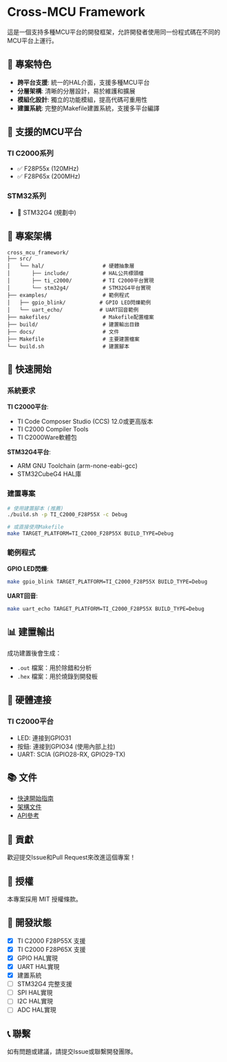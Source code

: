 # Cross-MCU Framework

這是一個支持多種MCU平台的開發框架，允許開發者使用同一份程式碼在不同的MCU平台上運行。

## 🎯 專案特色

- **跨平台支援**: 統一的HAL介面，支援多種MCU平台
- **分層架構**: 清晰的分層設計，易於維護和擴展
- **模組化設計**: 獨立的功能模組，提高代碼可重用性
- **建置系統**: 完整的Makefile建置系統，支援多平台編譯

## 🔧 支援的MCU平台

### TI C2000系列
- ✅ F28P55x (120MHz)
- ✅ F28P65x (200MHz)

### STM32系列
- 🔄 STM32G4 (規劃中)

## 📁 專案架構

```
cross_mcu_framework/
├── src/
│   └── hal/                   # 硬體抽象層
│       ├── include/           # HAL公共標頭檔
│       ├── ti_c2000/          # TI C2000平台實現
│       └── stm32g4/           # STM32G4平台實現
├── examples/                  # 範例程式
│   ├── gpio_blink/           # GPIO LED閃爍範例
│   └── uart_echo/            # UART回音範例
├── makefiles/                 # Makefile配置檔案
├── build/                     # 建置輸出目錄
├── docs/                      # 文件
├── Makefile                   # 主要建置檔案
└── build.sh                   # 建置腳本
```

## 🚀 快速開始

### 系統要求

**TI C2000平台**:
- TI Code Composer Studio (CCS) 12.0或更高版本
- TI C2000 Compiler Tools
- TI C2000Ware軟體包

**STM32G4平台**:
- ARM GNU Toolchain (arm-none-eabi-gcc)
- STM32CubeG4 HAL庫

### 建置專案

```bash
# 使用建置腳本 (推薦)
./build.sh -p TI_C2000_F28P55X -c Debug

# 或直接使用Makefile
make TARGET_PLATFORM=TI_C2000_F28P55X BUILD_TYPE=Debug
```

### 範例程式

**GPIO LED閃爍**:
```bash
make gpio_blink TARGET_PLATFORM=TI_C2000_F28P55X BUILD_TYPE=Debug
```

**UART回音**:
```bash
make uart_echo TARGET_PLATFORM=TI_C2000_F28P55X BUILD_TYPE=Debug
```

## 📊 建置輸出

成功建置後會生成：
- `.out` 檔案：用於除錯和分析
- `.hex` 檔案：用於燒錄到開發板

## 🔌 硬體連接

### TI C2000平台
- LED: 連接到GPIO31
- 按鈕: 連接到GPIO34 (使用內部上拉)
- UART: SCIA (GPIO28-RX, GPIO29-TX)

## 📚 文件

- [快速開始指南](docs/getting_started.md)
- [架構文件](docs/architecture.md)
- [API參考](docs/api_reference.md)

## 🤝 貢獻

歡迎提交Issue和Pull Request來改進這個專案！

## 📄 授權

本專案採用 MIT 授權條款。

## 🔧 開發狀態

- [x] TI C2000 F28P55X 支援
- [x] TI C2000 F28P65X 支援
- [x] GPIO HAL實現
- [x] UART HAL實現
- [x] 建置系統
- [ ] STM32G4 完整支援
- [ ] SPI HAL實現
- [ ] I2C HAL實現
- [ ] ADC HAL實現

## 📞 聯繫

如有問題或建議，請提交Issue或聯繫開發團隊。